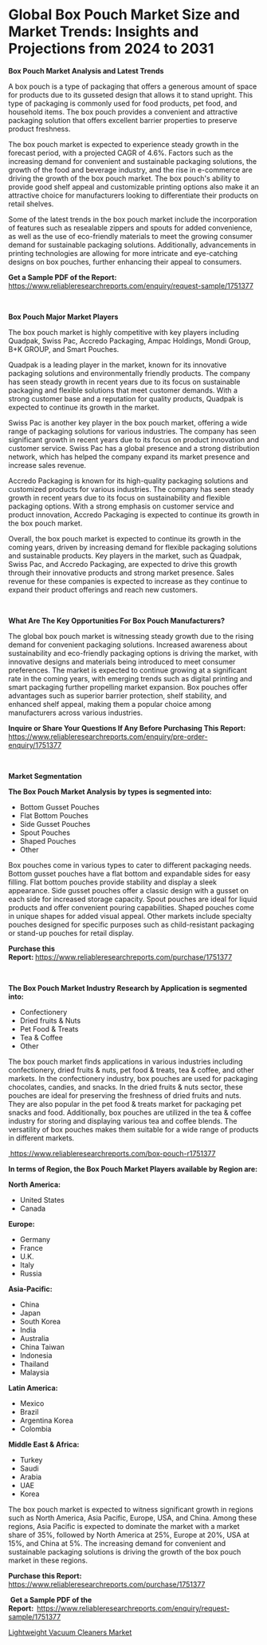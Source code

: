 <p><h1>Global Box Pouch Market Size and Market Trends: Insights and Projections from 2024 to 2031</h1></p><p><strong>Box Pouch Market Analysis and Latest Trends</strong></p>
<p><p>A box pouch is a type of packaging that offers a generous amount of space for products due to its gusseted design that allows it to stand upright. This type of packaging is commonly used for food products, pet food, and household items. The box pouch provides a convenient and attractive packaging solution that offers excellent barrier properties to preserve product freshness.</p><p>The box pouch market is expected to experience steady growth in the forecast period, with a projected CAGR of 4.6%. Factors such as the increasing demand for convenient and sustainable packaging solutions, the growth of the food and beverage industry, and the rise in e-commerce are driving the growth of the box pouch market. The box pouch's ability to provide good shelf appeal and customizable printing options also make it an attractive choice for manufacturers looking to differentiate their products on retail shelves.</p><p>Some of the latest trends in the box pouch market include the incorporation of features such as resealable zippers and spouts for added convenience, as well as the use of eco-friendly materials to meet the growing consumer demand for sustainable packaging solutions. Additionally, advancements in printing technologies are allowing for more intricate and eye-catching designs on box pouches, further enhancing their appeal to consumers.</p></p>
<p><strong>Get a Sample PDF of the Report:&nbsp;</strong> <a href="https://www.reliableresearchreports.com/enquiry/request-sample/1751377">https://www.reliableresearchreports.com/enquiry/request-sample/1751377</a></p>
<p>&nbsp;</p>
<p><strong>Box Pouch Major Market Players</strong></p>
<p><p>The box pouch market is highly competitive with key players including Quadpak, Swiss Pac, Accredo Packaging, Ampac Holdings, Mondi Group, B+K GROUP, and Smart Pouches. </p><p>Quadpak is a leading player in the market, known for its innovative packaging solutions and environmentally friendly products. The company has seen steady growth in recent years due to its focus on sustainable packaging and flexible solutions that meet customer demands. With a strong customer base and a reputation for quality products, Quadpak is expected to continue its growth in the market.</p><p>Swiss Pac is another key player in the box pouch market, offering a wide range of packaging solutions for various industries. The company has seen significant growth in recent years due to its focus on product innovation and customer service. Swiss Pac has a global presence and a strong distribution network, which has helped the company expand its market presence and increase sales revenue.</p><p>Accredo Packaging is known for its high-quality packaging solutions and customized products for various industries. The company has seen steady growth in recent years due to its focus on sustainability and flexible packaging options. With a strong emphasis on customer service and product innovation, Accredo Packaging is expected to continue its growth in the box pouch market.</p><p>Overall, the box pouch market is expected to continue its growth in the coming years, driven by increasing demand for flexible packaging solutions and sustainable products. Key players in the market, such as Quadpak, Swiss Pac, and Accredo Packaging, are expected to drive this growth through their innovative products and strong market presence. Sales revenue for these companies is expected to increase as they continue to expand their product offerings and reach new customers.</p></p>
<p>&nbsp;</p>
<p><strong>What Are The Key Opportunities For Box Pouch Manufacturers?</strong></p>
<p><p>The global box pouch market is witnessing steady growth due to the rising demand for convenient packaging solutions. Increased awareness about sustainability and eco-friendly packaging options is driving the market, with innovative designs and materials being introduced to meet consumer preferences. The market is expected to continue growing at a significant rate in the coming years, with emerging trends such as digital printing and smart packaging further propelling market expansion. Box pouches offer advantages such as superior barrier protection, shelf stability, and enhanced shelf appeal, making them a popular choice among manufacturers across various industries.</p></p>
<p><strong>Inquire or Share Your Questions If Any Before Purchasing This Report:</strong> <a href="https://www.reliableresearchreports.com/enquiry/pre-order-enquiry/1751377">https://www.reliableresearchreports.com/enquiry/pre-order-enquiry/1751377</a></p>
<p>&nbsp;</p>
<p><strong>Market Segmentation</strong></p>
<p><strong>The Box Pouch Market Analysis by types is segmented into:</strong></p>
<p><ul><li>Bottom Gusset Pouches</li><li>Flat Bottom Pouches</li><li>Side Gusset Pouches</li><li>Spout Pouches</li><li>Shaped Pouches</li><li>Other</li></ul></p>
<p><p>Box pouches come in various types to cater to different packaging needs. Bottom gusset pouches have a flat bottom and expandable sides for easy filling. Flat bottom pouches provide stability and display a sleek appearance. Side gusset pouches offer a classic design with a gusset on each side for increased storage capacity. Spout pouches are ideal for liquid products and offer convenient pouring capabilities. Shaped pouches come in unique shapes for added visual appeal. Other markets include specialty pouches designed for specific purposes such as child-resistant packaging or stand-up pouches for retail display.</p></p>
<p><strong>Purchase this Report:&nbsp;</strong><a href="https://www.reliableresearchreports.com/purchase/1751377">https://www.reliableresearchreports.com/purchase/1751377</a></p>
<p>&nbsp;</p>
<p><strong>The Box Pouch Market Industry Research by Application is segmented into:</strong></p>
<p><ul><li>Confectionery</li><li>Dried fruits & Nuts</li><li>Pet Food & Treats</li><li>Tea & Coffee</li><li>Other</li></ul></p>
<p><p>The box pouch market finds applications in various industries including confectionery, dried fruits & nuts, pet food & treats, tea & coffee, and other markets. In the confectionery industry, box pouches are used for packaging chocolates, candies, and snacks. In the dried fruits & nuts sector, these pouches are ideal for preserving the freshness of dried fruits and nuts. They are also popular in the pet food & treats market for packaging pet snacks and food. Additionally, box pouches are utilized in the tea & coffee industry for storing and displaying various tea and coffee blends. The versatility of box pouches makes them suitable for a wide range of products in different markets.</p></p>
<p><a href="https://www.reliableresearchreports.com/box-pouch-r1751377">&nbsp;https://www.reliableresearchreports.com/box-pouch-r1751377</a></p>
<p><strong>In terms of Region, the Box Pouch Market Players available by Region are:</strong></p>
<p>
    <p> <strong> North America: </strong>
        <ul>
            <li>United States</li>
            <li>Canada</li>
        </ul>
        </p> 
    <p> <strong> Europe: </strong>
        <ul>
            <li>Germany</li>
            <li>France</li>
            <li>U.K.</li>
            <li>Italy</li>
            <li>Russia</li>
        </ul>
        </p> 
    <p> <strong> Asia-Pacific: </strong>
        <ul>
            <li>China</li>
            <li>Japan</li>
            <li>South Korea</li>
            <li>India</li>
            <li>Australia</li>
            <li>China Taiwan</li>
            <li>Indonesia</li>
            <li>Thailand</li>
            <li>Malaysia</li>
        </ul>
        </p> 
    <p> <strong> Latin America: </strong>
        <ul>
            <li>Mexico</li>
            <li>Brazil</li>
            <li>Argentina Korea</li>
            <li>Colombia</li>
        </ul>
        </p> 
    <p> <strong> Middle East & Africa: </strong>
        <ul>
            <li>Turkey</li>
            <li>Saudi</li>
            <li>Arabia</li>
            <li>UAE</li>
            <li>Korea</li>
        </ul>
    </p>
    </p>
<p><p>The box pouch market is expected to witness significant growth in regions such as North America, Asia Pacific, Europe, USA, and China. Among these regions, Asia Pacific is expected to dominate the market with a market share of 35%, followed by North America at 25%, Europe at 20%, USA at 15%, and China at 5%. The increasing demand for convenient and sustainable packaging solutions is driving the growth of the box pouch market in these regions.</p></p>
<p><strong>Purchase this Report: </strong><a href="https://www.reliableresearchreports.com/purchase/1751377">https://www.reliableresearchreports.com/purchase/1751377</a></p>
<p>&nbsp;<strong>Get a Sample PDF of the Report:&nbsp;&nbsp;</strong><a href="https://www.reliableresearchreports.com/enquiry/request-sample/1751377">https://www.reliableresearchreports.com/enquiry/request-sample/1751377</a></p>
<p><strong></strong></p>
<p><p><a href="https://view.publitas.com/reportprime-1/lightweight-vacuum-cleaners-market-size-market-segmentation-market-trends-and-growth-analysis-forecast-till-2031/">Lightweight Vacuum Cleaners Market</a></p></p>